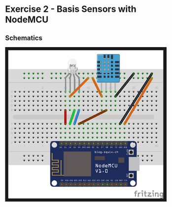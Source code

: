 # Exercise 2 - Basis Sensors with NodeMCU

## Schematics
<img src="https://raw.githubusercontent.com/erviveksoni/alexa-controlled-smart-home-lab/master/images/sketch_bb.jpg" alt="NodeMCU" width="600" border="10" />
<br/>
